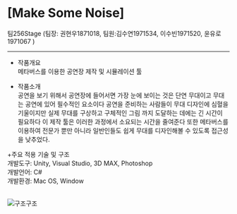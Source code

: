 # **[Make Some Noise]**
팀256Stage
(팀장: 권현우1871018, 팀원:김수연1971534, 이수빈1971520, 윤유로1971067 )
___

+ 작품개요
 <br/>메타버스를 이용한 공연장 제작 및 시뮬레이션 툴
 
+ 작품소개
<br/> 공연을 보기 위해서 공연장에 들어서면 가장 눈에 보이는 것은 단연 무대이고 무대는 공연에 있어 필수적인 요소이다 공연을 준비하는 사람들이 무대 디자인에 심혈을 기울이지만 실제 무대를 구상하고 구체적인 그림 까지 도달하는 데에는 긴 시간이 필요하다 이 제작 툴은 이러한 과정에서 소요되는 시간을 줄여준다 또한 메타버스를 이용하여 전문가 뿐만 아니라 일반인들도 쉽게 무대를 디자인해볼 수 있도록 접근성을 낮추었다. 
 
+주요 적용 기술 및 구조
<br/>개발도구: Unity, Visual Studio, 3D MAX, Photoshop
<br/>개발언어: C#
<br/>개발환경: Mac OS, Window

<br/>![구조구조](https://github.com/LaroiStay/256Stage/assets/124904435/95fef843-e6ad-4a73-a95a-442ec4c4c2d7)
